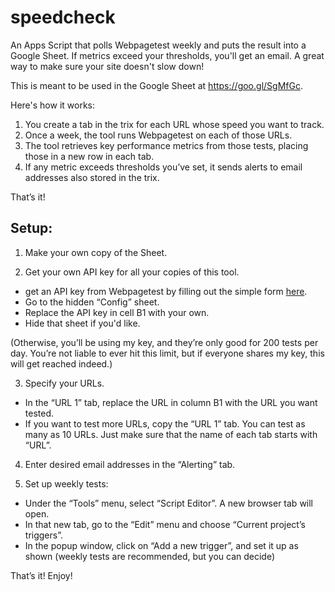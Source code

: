 # speedcheck
An Apps Script that polls Webpagetest weekly and puts the result into a Google Sheet. If metrics exceed your thresholds, you'll get an email.  A great way to make sure your site doesn't slow down!

This is meant to be used in the Google Sheet at https://goo.gl/SgMfGc.

Here's how it works:
1. You create a tab in the trix for each URL whose speed you want to track.
1. Once a week, the tool runs Webpagetest on each of those URLs.
1. The tool retrieves key performance metrics from those tests, placing those in a new row in each tab.
1. If any metric exceeds thresholds you’ve set, it sends alerts to email addresses also stored in the trix.

That’s it!



## Setup:
1) Make your own copy of the Sheet.

2) Get your own API key for all your copies of this tool.
* get an API key from Webpagetest by filling out the simple form [here](https://www.webpagetest.org/getkey.php).
* Go to the hidden “Config” sheet.
* Replace the API key in cell B1 with your own.
* Hide that sheet if you'd like.
 
(Otherwise, you’ll be using my key, and they’re only good for 200 tests per day.  You’re not liable to ever hit this limit, but if everyone shares my key, this will get reached indeed.)

3) Specify your URLs. 
* In the “URL 1” tab, replace the URL in column B1 with the URL you want tested.
* If you want to test more URLs, copy the “URL 1” tab.  You can test as many as 10 URLs.  Just make sure that the name of each tab starts with “URL”.

4) Enter desired email addresses in the “Alerting” tab.

5) Set up weekly tests:
* Under the “Tools” menu, select “Script Editor”.  A new browser tab will open.
* In that new tab, go to the “Edit” menu and choose “Current project’s triggers”.
* In the popup window, click on “Add a new trigger”, and set it up as shown (weekly tests are recommended, but you can decide)


That’s it!  Enjoy!

